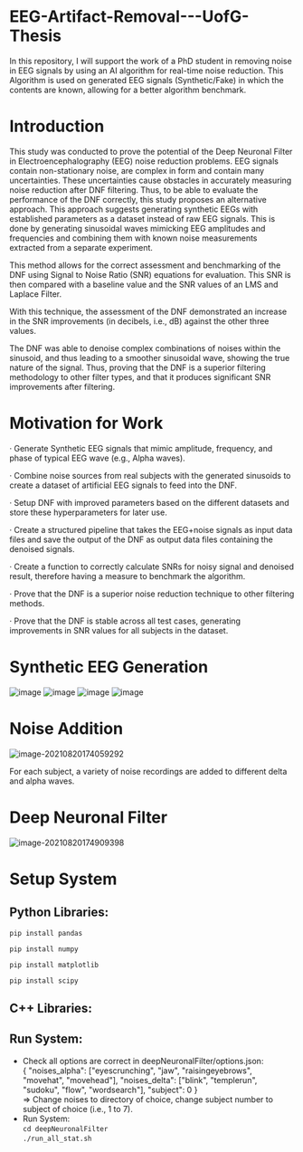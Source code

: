 # EEG-Artifact-Removal---UofG-Thesis
In this repository, I will support the work of a PhD student in removing noise in EEG signals by using an AI algorithm for real-time noise reduction. This Algorithm is used on generated EEG signals (Synthetic/Fake) in which the contents are known, allowing for a better algorithm benchmark.

# Introduction

This study was conducted to prove the potential of the Deep Neuronal Filter in Electroencephalography (EEG) noise reduction problems. EEG signals contain non-stationary noise, are complex in form and contain many uncertainties. These uncertainties cause obstacles in accurately measuring noise reduction after DNF filtering. Thus, to be able to evaluate the performance of the DNF correctly, this study proposes an alternative approach. This approach suggests generating synthetic EEGs with established parameters as a dataset instead of raw EEG signals. This is done by generating sinusoidal waves mimicking EEG amplitudes and frequencies and combining them with known noise measurements extracted from a separate experiment.

 

This method allows for the correct assessment and benchmarking of the DNF using Signal to Noise Ratio (SNR) equations for evaluation. This SNR is then compared with a baseline value and the SNR values of an LMS and Laplace Filter.

With this technique, the assessment of the DNF demonstrated an increase in the SNR improvements (in decibels, i.e., dB) against the other three values.

The DNF was able to denoise complex combinations of noises within the sinusoid, and thus leading to a smoother sinusoidal wave, showing the true nature of the signal. Thus, proving that the DNF is a superior filtering methodology to other filter types, and that it produces significant SNR improvements after filtering.

 

# Motivation for Work

·   Generate Synthetic EEG signals that mimic amplitude, frequency, and phase of typical EEG wave (e.g., Alpha waves).

·   Combine noise sources from real subjects with the generated sinusoids to create a dataset of artificial EEG signals to feed into the DNF.

·   Setup DNF with improved parameters based on the different datasets and store these hyperparameters for later use.

·   Create a structured pipeline that takes the EEG+noise signals as input data files and save the output of the DNF as output data files containing the denoised signals.

·   Create a function to correctly calculate SNRs for noisy signal and denoised result, therefore having a measure to benchmark the algorithm.

·   Prove that the DNF is a superior noise reduction technique to other filtering methods.

·   Prove that the DNF is stable across all test cases, generating improvements in SNR values for all subjects in the dataset.



# Synthetic EEG Generation
![image](Plots/alpha_t.png)
![image](Plots/alpha_fr.png)
![image](Plots/delta_t.png)
![image](Plots/delta_fr.png)
# Noise Addition

![image-20210820174059292](Plots/eeg_gen.png)

For each subject, a variety of noise recordings are added to different delta and alpha waves.

# Deep Neuronal Filter

![image-20210820174909398](Plots/dnf_sys_final.png)

# Setup System

## Python Libraries:

`pip install pandas`

`pip install numpy`

`pip install matplotlib`

`pip install scipy`

## C++ Libraries:

## Run System:<br>
* Check all options are correct in deepNeuronalFilter/options.json:<br>
{
    "noises_alpha": ["eyescrunching", "jaw",
               "raisingeyebrows", "movehat", "movehead"],
    "noises_delta": ["blink", "templerun", "sudoku", "flow", "wordsearch"],
    "subject": 0
} <br>
=> Change noises to directory of choice, change subject number to subject of choice (i.e., 1 to 7).
* Run System:<br>
`cd deepNeuronalFilter`<br>
`./run_all_stat.sh`

